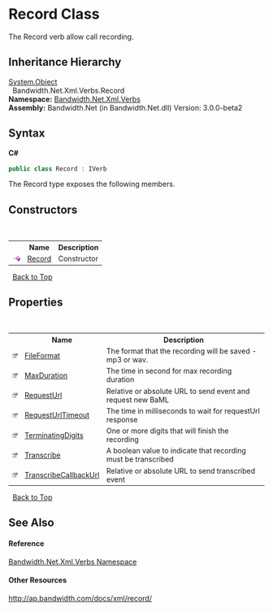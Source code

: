 ﻿# Record Class
 

The Record verb allow call recording.


## Inheritance Hierarchy
<a href="http://msdn2.microsoft.com/en-us/library/e5kfa45b" target="_blank">System.Object</a><br />&nbsp;&nbsp;Bandwidth.Net.Xml.Verbs.Record<br />
**Namespace:**&nbsp;<a href ="N_Bandwidth_Net_Xml_Verbs.md">Bandwidth.Net.Xml.Verbs</a><br />**Assembly:**&nbsp;Bandwidth.Net (in Bandwidth.Net.dll) Version: 3.0.0-beta2

## Syntax

**C#**<br />
``` C#
public class Record : IVerb
```

The Record type exposes the following members.


## Constructors
&nbsp;<table><tr><th></th><th>Name</th><th>Description</th></tr><tr><td>![Public method](media/pubmethod.gif "Public method")</td><td><a href ="M_Bandwidth_Net_Xml_Verbs_Record__ctor.md">Record</a></td><td>
Constructor</td></tr></table>&nbsp;
<a href="#record-class">Back to Top</a>

## Properties
&nbsp;<table><tr><th></th><th>Name</th><th>Description</th></tr><tr><td>![Public property](media/pubproperty.gif "Public property")</td><td><a href ="P_Bandwidth_Net_Xml_Verbs_Record_FileFormat.md">FileFormat</a></td><td>
The format that the recording will be saved - mp3 or wav.</td></tr><tr><td>![Public property](media/pubproperty.gif "Public property")</td><td><a href ="P_Bandwidth_Net_Xml_Verbs_Record_MaxDuration.md">MaxDuration</a></td><td>
The time in second for max recording duration</td></tr><tr><td>![Public property](media/pubproperty.gif "Public property")</td><td><a href ="P_Bandwidth_Net_Xml_Verbs_Record_RequestUrl.md">RequestUrl</a></td><td>
Relative or absolute URL to send event and request new BaML</td></tr><tr><td>![Public property](media/pubproperty.gif "Public property")</td><td><a href ="P_Bandwidth_Net_Xml_Verbs_Record_RequestUrlTimeout.md">RequestUrlTimeout</a></td><td>
The time in milliseconds to wait for requestUrl response</td></tr><tr><td>![Public property](media/pubproperty.gif "Public property")</td><td><a href ="P_Bandwidth_Net_Xml_Verbs_Record_TerminatingDigits.md">TerminatingDigits</a></td><td>
One or more digits that will finish the recording</td></tr><tr><td>![Public property](media/pubproperty.gif "Public property")</td><td><a href ="P_Bandwidth_Net_Xml_Verbs_Record_Transcribe.md">Transcribe</a></td><td>
A boolean value to indicate that recording must be transcribed</td></tr><tr><td>![Public property](media/pubproperty.gif "Public property")</td><td><a href ="P_Bandwidth_Net_Xml_Verbs_Record_TranscribeCallbackUrl.md">TranscribeCallbackUrl</a></td><td>
Relative or absolute URL to send transcribed event</td></tr></table>&nbsp;
<a href="#record-class">Back to Top</a>

## See Also


#### Reference
<a href ="N_Bandwidth_Net_Xml_Verbs.md">Bandwidth.Net.Xml.Verbs Namespace</a><br />

#### Other Resources
<a href="http://ap.bandwidth.com/docs/xml/record/" target="_blank">http://ap.bandwidth.com/docs/xml/record/</a><br />